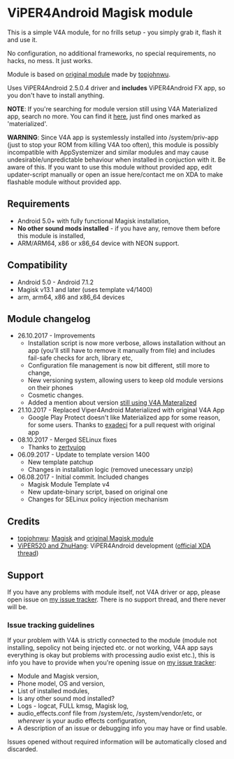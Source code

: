 # ViPER4Android Magisk module

This is a simple V4A module, for no frills setup - you simply grab it, flash it and use it.

No configuration, no additional frameworks, no special requirements, no hacks, no mess. It just works.

Module is based on [original module](https://github.com/Magisk-Modules-Repo/ViPER4Android/) made by [topjohnwu](https://github.com/topjohnwu).

Uses ViPER4Android 2.5.0.4 driver and **includes** ViPER4Android FX app, so you don't have to install anything.

**NOTE**: If you're searching for module version still using V4A Materialized app, search no more. You can find it [here](https://github.com/ShadySquirrel/ViPER4Android/releases), just find ones marked as 'materialized'.

**WARNING**: Since V4A app is systemlessly installed into /system/priv-app (just to stop your ROM from killing V4A too often), this module is possibly incompatible with AppSystemizer and similar modules and may cause undesirable/unpredictable behaviour when installed in conjuction with it. Be aware of this. If you want to use this module without provided app, edit updater-script manually or open an issue here/contact me on XDA to make flashable module without provided app.

## Requirements
* Android 5.0+ with fully functional Magisk installation,
* **No other sound mods installed** - if you have any, remove them before this module is installed,
* ARM/ARM64, x86 or x86_64 device with NEON support.

## Compatibility
* Android 5.0 - Android 7.1.2
* Magisk v13.1 and later (uses template v4/1400)
* arm, arm64, x86 and x86_64 devices

## Module changelog
* 26.10.2017 - Improvements
	* Installation script is now more verbose, allows installation without an app (you'll still have to remove it manually from file) and includes fail-safe checks for arch, library etc,
	* Configuration file management is now bit different, still more to change,
	* New versioning system, allowing users to keep old module versions on their phones
	* Cosmetic changes.
	* Added a mention about version  [still using V4A Materalized](https://github.com/ShadySquirrel/ViPER4Android/releases)
* 21.10.2017 - Replaced Viper4Android Materialized with original V4A App
	* Google Play Protect doesn't like Materialized app for some reason, for some users. Thanks to [exadeci](https://github.com/exadeci/ViPER4Android) for a pull request with original app
* 08.10.2017 - Merged SELinux fixes
	* Thanks to [zertyuiop](https://github.com/zertyuiop/ViPER4Android)
* 06.09.2017 - Update to template version 1400
	* New template patchup
	* Changes in installation logic (removed unecessary unzip)
* 06.08.2017 - Initial commit. Included changes
	* Magisk Module Template v4
	* New update-binary script, based on original one
	* Changes for SELinux policy injection mechanism

## Credits
* [topjohnwu](https://github.com/topjohnwu): [Magisk](https://github.com/topjohnwu/Magisk) and [original Magisk module](https://github.com/Magisk-Modules-Repo/ViPER4Android/)
* [ViPER520 and ZhuHang](http://vipersaudio.com/blog/): ViPER4Android development ([official XDA thread](https://forum.xda-developers.com/showthread.php?t=2191223))

## Support
If you have any problems with module itself, not V4A driver or app, please open issue on [my issue tracker](https://github.com/ShadySquirrel/ViPER4Android/issues). There is no support thread, and there never will be.

### Issue tracking guidelines
If your problem with V4A is strictly connected to the module (module not installing, sepolicy not being injected etc. or not working, V4A app says everything is okay but problems with processing audio exist etc.), this is info you have to provide when you're opening issue on [my issue tracker](https://github.com/ShadySquirrel/ViPER4Android/issues):

* Module and Magisk version,
* Phone model, OS and version,
* List of installed modules,
* Is any other sound mod installed?
* Logs - logcat, FULL kmsg, Magisk log,
* audio_effects.conf file from /system/etc, /system/vendor/etc, or *wherever* is your audio effects configuration,
* A description of an issue or debugging info you may have or find usable.

Issues opened without required information will be automatically closed and discarded.

